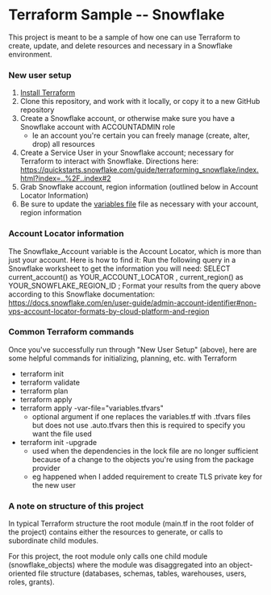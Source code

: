 # Terraform Sample -- Snowflake
This project is meant to be a sample of how one can use Terraform to create, update, and delete resources and necessary in a Snowflake environment.

### New user setup
1. [Install Terraform](https://developer.hashicorp.com/terraform/downloads)
2. Clone this repository, and work with it locally, or copy it to a new GitHub repository
3. Create a Snowflake account, or otherwise make sure you have a Snowflake account with ACCOUNTADMIN role
    - Ie an account you're certain you can freely manage (create, alter, drop) all resources
4. Create a Service User in your Snowflake account; necessary for Terraform to interact with Snowflake.  Directions here:
https://quickstarts.snowflake.com/guide/terraforming_snowflake/index.html?index=..%2F..index#2
5. Grab Snowflake account, region information (outlined below in Account Locator Information)
6. Be sure to update the [variables file](snowflake_objects/variables.tf) file as necessary with your account, region information

### Account Locator information
The Snowflake_Account variable is the Account Locator, which is more than just your account.  Here is how to find it:
Run the following query in a Snowflake worksheet to get the information you will need:
        SELECT 
            current_account() as YOUR_ACCOUNT_LOCATOR
            , current_region() as YOUR_SNOWFLAKE_REGION_ID
        ;
    Format your results from the query above according to this Snowflake documentation:
        https://docs.snowflake.com/en/user-guide/admin-account-identifier#non-vps-account-locator-formats-by-cloud-platform-and-region

### Common Terraform commands
Once you've successfully run through "New User Setup" (above), here are some helpful commands for initializing, planning, etc. with Terraform
- terraform init
- terraform validate
- terraform plan
- terraform apply 
- terraform apply -var-file="variables.tfvars" 
    - optional argument if one replaces the variables.tf with <name>.tfvars files but does not use <name>.auto.tfvars then this is required to specify you want the file used
- terraform init -upgrade
    - used when the dependencies in the lock file are no longer sufficient because of a change to the objects you're using from the package provider
    - eg happened when I added requirement to create TLS private key for the new user

### A note on structure of this project
In typical Terraform structure the root module (main.tf in the root folder of the project) contains either the resources to generate, or calls to subordinate child modules.

For this project, the root module only calls one child module (snowflake_objects) where the module was disaggregated into an object-oriented file structure (databases, schemas, tables, warehouses, users, roles, grants).
